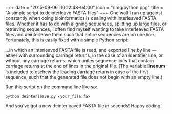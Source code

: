+++
date = "2015-09-06T10:12:48-04:00"
icon = "/img/python.png"
title = "A simple script to deinterleave FASTA files"
+++
One wall I run up against constantly when doing bioinformatics is dealing with interleaved FASTA files. Whether it has to do with aligning sequences, splitting up large files, or retrieving sequences, I often find myself wanting to take interleaved FASTA files and deinterleave them such that entire sequences are on one line. Fortunately, this is easily fixed with a simple Python script:

<script src="https://gist.github.com/jfoox/ea3228f9d39725e82a126a64d06baccf.js"></script>

...in which an interleaved FASTA file is read, and exported line by line — either with surrounding carriage returns, in the case of an identifier line, or without any carriage returns, which unites sequence lines that contain carriage returns at the end of lines in the original file. (The variable **linenum** is included to eschew the leading carriage return in case of the first sequence, such that the generated file does not begin with an empty line.)

Run this script on the command line like so:

```python deinterleave.py <your_file.fa>```

And you’ve got a new deinterleaved FASTA file in seconds! Happy coding!